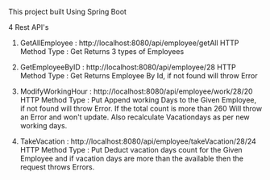 This project built Using Spring Boot 

4 Rest API's
1. GetAllEmployee : http://localhost:8080/api/employee/getAll 
HTTP Method Type : Get 
Returns 3 types of Employees

2. GetEmployeeByID : http://localhost:8080/api/employee/28 
HTTP Method Type : Get 
Returns Employee By Id, if not found will throw Error

3. ModifyWorkingHour :  http://localhost:8080/api/employee/work/28/20 
HTTP Method Type : Put 
Append working Days to the Given Employee, if not found will throw Error. If the total count is more than 260 Will throw an Error and won't update. Also recalculate Vacationdays as per new working days.

4. TakeVacation : http://localhost:8080/api/employee/takeVacation/28/24 
HTTP Method Type : Put 
Deduct vacation days count for the Given Employee and if vacation days are more than the available then the request throws Errors.

